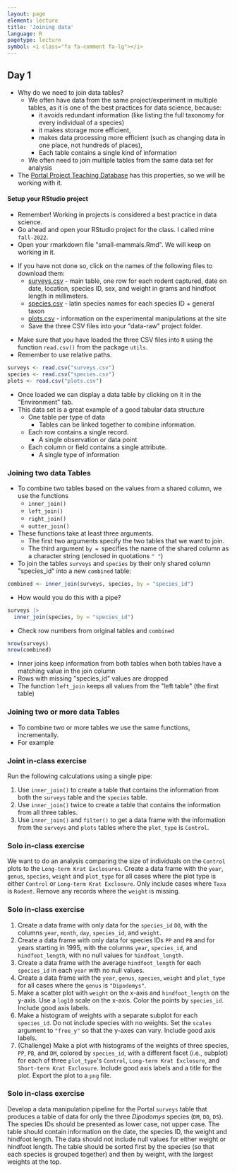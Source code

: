 ```yaml
---
layout: page
element: lecture
title: 'Joining data'
language: R
pagetype: lecture
symbol: <i class="fa fa-comment fa-lg"></i>
---
```


<!--
[Measuring biodiversity]({{ site.baseurl }}/materials/01_BiodiversityMeasures/01_BiodiversityMeasures.html)

[Manipulating data]({{ site.baseurl }}/materials/02_Manipulating_data/02_ManipulatingData.html) -->

## Day 1

- Why do we need to join data tables?
  - We often have data from the same project/experiment in multiple tables, as it is one of the best practices for data science, because:
    - it avoids redundant information (like listing the full taxonomy for every individual of a species)
    - it makes storage more efficient,
    - makes data processing more efficient (such as changing data in one place, not hundreds of places),
    - Each table contains a single kind of information
  - We often need to join multiple tables from the same data set for analysis
- The [Portal Project Teaching Database](https://www.weecology.org/data-projects/portal-teaching-db/) has this properties, so we will be working with it.

#### Setup your RStudio project

* Remember! Working in projects is considered a best practice in data science.
* Go ahead and open your RStudio project for the class. I called mine `fall-2022`.
* Open your rmarkdown file "small-mammals.Rmd". We will keep on working in it.
- If you have not done so, click on the names of the following files to download them:
  - [surveys.csv](https://ndownloader.figshare.com/files/2292172) - main table, one row for each rodent captured, date on date,
    location, species ID, sex, and weight in grams and hindfoot length in millimeters.
  - [species.csv](https://ndownloader.figshare.com/files/3299483) - latin species names for each species ID + general taxon
  - [plots.csv](https://ndownloader.figshare.com/files/3299474) - information on the experimental manipulations at the site
  - Save the three CSV files into your "data-raw" project folder.
* Make sure that you have loaded the three CSV files into `R` using the function `read.csv()` from the package `utils`.
* Remember to use relative paths.

```r
surveys <- read.csv("surveys.csv")
species <- read.csv("species.csv")
plots <- read.csv("plots.csv")
```

* Once loaded we can display a data table by clicking on it in the "Environment" tab.
* This data set is a great example of a good tabular data structure
    * One table per type of data
        * Tables can be linked together to combine information.
    * Each row contains a single record.
        * A single observation or data point
    * Each column or field contains a single attribute.
        * A single type of information

### Joining two data Tables

- To combine two tables based on the values from a shared column, we use the functions
  - `inner_join()`
  - `left_join()`
  - `right_join()`
  - `outter_join()`
- These functions take at least three arguments.
  - The first two arguments specify the two tables that we want to join.
  - The third argument `by = `specifies the name of the shared column as a character string (enclosed in quotations `" "`)
- To join the tables `surveys` and `species` by their only shared column "species_id" into a new `combined` table:
```r
combined <- inner_join(surveys, species, by = "species_id")
```
- How would you do this with a pipe?
```r
surveys |>
  inner_join(species, by = "species_id")
```
- Check row numbers from original tables and `combined`
```r
nrow(surveys)
nrow(combined)
```
- Inner joins keep information from both tables when both tables have a matching value in the join column
- Rows with missing "species_id" values are dropped
- The function `left_join` keeps all values from the "left table"  (the first table)

### Joining two or more data Tables

- To combine two or more tables we use the same functions, incrementally.
- For example

### Joint in-class exercise
<!-- https://github.com/datacarpentry/semester-biology/blob/main/exercises/Portal-data-joins-R.md -->
Run the following calculations using a single pipe:
1. Use `inner_join()` to create a table that contains the information from both
   the `surveys` table and the `species` table.
2. Use `inner_join()` twice to create a table that contains the information from
   all three tables.
3. Use `inner_join()` and `filter()` to get a data frame with the information
   from the `surveys` and `plots` tables where the `plot_type` is `Control`.


### Solo in-class exercise
<!-- https://github.com/datacarpentry/semester-biology/blob/main/exercises/Portal-data-dplyr-review-R.md -->
   We want to do an analysis comparing the size of individuals on the `Control`
 plots to the `Long-term Krat Exclosures`. Create a data frame with the
 `year`, `genus`, `species`, `weight` and `plot_type` for all cases where the
 plot type is either `Control` or `Long-term Krat Exclosure`. Only include
 cases where `Taxa` is `Rodent`. Remove any records where the `weight` is
 missing.

### Solo in-class exercise
<!-- https://github.com/datacarpentry/semester-biology/blob/main/exercises/Portal-data-review-R.md -->
 1. Create a data frame with only data for the `species_id` `DO`, with the columns `year`, `month`, `day`, `species_id`, and `weight`.
 2. Create a data frame with only data for species IDs `PP` and `PB` and for years starting in 1995, with the columns `year`, `species_id`, and `hindfoot_length`, with no null values for `hindfoot_length`.
 3. Create a data frame with the average `hindfoot_length` for each `species_id` in each `year` with no null values.
 4. Create a data frame with the `year`, `genus`, `species`, `weight` and `plot_type` for all cases where the `genus` is `"Dipodomys"`.
 5. Make a scatter plot with `weight` on the x-axis and `hindfoot_length` on the y-axis. Use a `log10` scale on the x-axis. Color the points by `species_id`. Include good axis labels.
 6. Make a histogram of weights with a separate subplot for each `species_id`. Do not include species with no weights. Set the `scales` argument to `"free_y"` so that the y-axes can vary. Include good axis labels.
 7. (Challenge) Make a plot with histograms of the weights of three species, `PP`, `PB`, and `DM`, colored by `species_id`, with a different facet (i.e., subplot) for each of three `plot_type`'s `Control`, `Long-term Krat Exclosure`, and `Short-term Krat Exclosure`. Include good axis labels and a title for the plot. Export the plot to a `png` file.

### Solo in-class exercise
<!-- https://github.com/datacarpentry/semester-biology/blob/main/exercises/Portal-data-challenge-R.md -->

Develop a data manipulation pipeline for the Portal `surveys` table that produces a table of data for only the three _Dipodomys_ species (`DM`, `DO`, `DS`).
The species IDs should be presented as lower case, not upper case.
The table should contain information on the date, the species ID, the weight and hindfoot length.
The data should not include null values for either weight or hindfoot length.
The table should be sorted first by the species (so that each species is grouped together) and then by weight, with the largest weights at the top.
